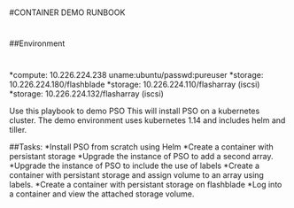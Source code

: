 #
#CONTAINER DEMO RUNBOOK
#
##Environment
#
*compute: 10.226.224.238 uname:ubuntu/passwd:pureuser
*storage: 10.226.224.180/flashblade
*storage: 10.226.224.110/flasharray (iscsi)
*storage: 10.226.224.132/flasharray (iscsi)


Use this playbook to demo PSO
This will install PSO on a kubernetes cluster. 
The demo environment uses kubernetes 1.14 and includes helm and tiller.  

##Tasks: 
*Install PSO from scratch using Helm
*Create a container with persistant storage 
*Upgrade the instance of PSO to add a second array. 
*Upgrade the instance of PSO to include the use of labels
*Create a container with persistant storage and assign volume to an array using labels.
*Create a container with persistant storage on flashblade
*Log into a container and view the attached storage volume. 
